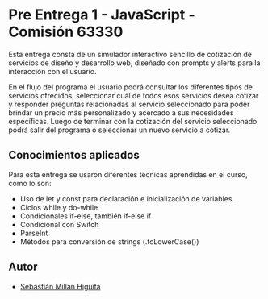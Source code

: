 # Pre Entrega 1 - JavaScript - Comisión 63330

Esta entrega consta de un simulador interactivo sencillo de cotización de servicios de diseño y desarrollo web, diseñado con prompts y alerts para la interacción con el usuario. 

En el flujo del programa el usuario podrá consultar los diferentes tipos de servicios ofrecidos, seleccionar cuál de todos esos servicios desea cotizar y responder preguntas relacionadas al servicio seleccionado para poder brindar un precio más personalizado y acercado a sus necesidades específicas. Luego de terminar con la cotización del servicio seleccionado podrá salir del programa o seleccionar un nuevo servicio a cotizar.

## Conocimientos aplicados

Para esta entrega se usaron diferentes técnicas aprendidas en el curso, como lo son: 

- Uso de let y const para declaración e inicialización de variables. 
- Ciclos while y do-while
- Condicionales if-else, también if-else if
- Condicional con Switch
- ParseInt
- Métodos para conversión de strings (.toLowerCase())

## Autor

- [Sebastián Millán Higuita](https://github.com/SebastianMillan02)
